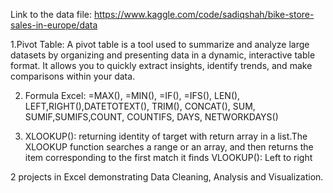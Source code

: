 Link to the data file: https://www.kaggle.com/code/sadiqshah/bike-store-sales-in-europe/data

1.Pivot Table: A pivot table is a tool used to summarize and analyze large datasets by organizing and presenting data in a dynamic, interactive table format. It allows you to quickly extract insights, identify trends, and make comparisons within your data. 

2. Formula Excel: =MAX(), =MIN(), =IF(), =IFS(), LEN(), LEFT,RIGHT(),DATETOTEXT(), TRIM(), CONCAT(), SUM, SUMIF,SUMIFS,COUNT, COUNTIFS, DAYS, NETWORKDAYS()

3. XLOOKUP(): returning identity of target with return array in a list.The XLOOKUP function searches a range or an array, and then returns the item corresponding to the first match it
   finds
   VLOOKUP(): Left to right 
   
2 projects in Excel demonstrating Data Cleaning, Analysis and Visualization.
